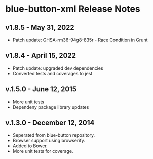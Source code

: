 # blue-button-xml Release Notes

## v1.8.5 - May 31, 2022

- Patch update: GHSA-rm36-94g8-835r - Race Condition in Grunt

## v1.8.4 - April 15, 2022

- Patch update: upgraded dev dependencies
- Converted tests and coverages to jest

## v.1.5.0 - June 12, 2015
- More unit tests
- Dependeny package library updates

## v.1.3.0 - December 12, 2014
- Seperated from blue-button repository.
- Browser support using browserify.
- Added to Bower.
- More unit tests for coverage.

